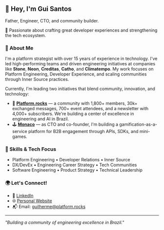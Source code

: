 ## 👋 Hey, I'm Gui Santos

Father, Engineer, CTO, and community builder.  

💚 Passionate about crafting great developer experiences and strengthening the tech ecosystem.

### 🚀 About Me

I'm a platform strategist with over 15 years of experience in technology. I've led high-performing teams and driven engineering initiatives at companies like **Stone**, **Neon**, **Creditas**, **Catho**, and **Climatempo**. My work focuses on Platform Engineering, Developer Experience, and scaling communities through Inner Source practices.

Currently, I'm leading two initiatives that blend community, innovation, and technology:

- 🧠 **[Platform.rocks](https://platform.rocks)** — a community with 1,800+ members, 30k+ exchanged messages, 700+ event attendees, and a newsletter with 4,000+ subscribers. We're building a center of excellence in engineering and AI in Brazil.
- 🕹️ **[Monaco](https://games.monaco.gg/)** — as CTO and co-founder, I'm building a gamification-as-a-service platform for B2B engagement through APIs, SDKs, and mini-games.

### 🧰 Skills & Tech Focus

- Platform Engineering • Developer Relations • Inner Source  
- DX/DevEx • Engineering Career Strategy • Tech Communities  
- Software Engineering • Product Strategy • Technical Leadership  

### 🌍 Let's Connect!

- 💼 [LinkedIn](https://www.linkedin.com/in/guilherme-dos-santos)  
- 🌐 [Personal Website](https://go.platform.rocks/gui-santos)  
- 📬 Email: guilherme@platform.rocks  

---

_"Building a community of engineering excellence in Brazil."_
